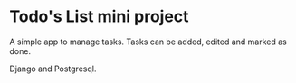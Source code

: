 # Todo's List mini project

A simple app to manage tasks. Tasks can be added, edited and marked as done.

Django and Postgresql.
